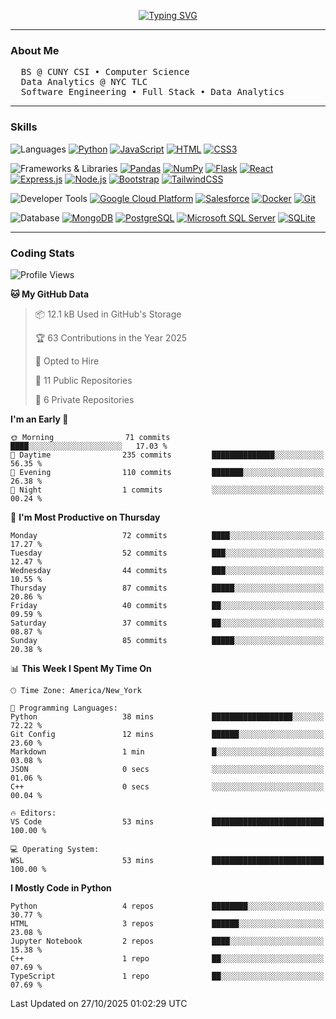 <p align="center">
  <a href="https://git.io/typing-svg">
    <img src="https://readme-typing-svg.demolab.com?font=Fira+Code&size=25&duration=5990&pause=1000&color=3FB950&center=true&width=650&height=70&separator=%3D&lines=cout+%3C%3C+%22Hello+world%2C+Peter+here!%22+%3C%3C+endl;" alt="Typing SVG" />
  </a>
</p>



----

### About Me
<pre>
  BS @ CUNY CSI • Computer Science
  Data Analytics @ NYC TLC
  Software Engineering • Full Stack • Data Analytics
</pre>

----

### Skills
![Languages](https://img.shields.io/static/v1?label=&message=Languages:&color=6B4226&style=flat-square)
[![Python](https://img.shields.io/static/v1?label=&message=Python&color=306998&logo=python&logoColor=white&style=flat-square)](https://www.python.org/)
[![JavaScript](https://img.shields.io/static/v1?label=&message=JavaScript&color=F7DF1E&logo=javascript&logoColor=white&style=flat-square)](https://developer.mozilla.org/en-US/docs/Web/JavaScript)
[![HTML](https://img.shields.io/static/v1?label=&message=HTML&color=E34F26&logo=html5&logoColor=white&style=flat-square)](https://developer.mozilla.org/en-US/docs/Web/HTML)
[![CSS3](https://img.shields.io/static/v1?logo=css3&label=&message=CSS3&color=1572B6&logoColor=white&style=flat-square)](https://developer.mozilla.org/docs/Web/CSS)


![Frameworks & Libraries](https://img.shields.io/static/v1?label=&message=Frameworks%20%26%20Libraries:&color=6B4226&style=flat-square)
[![Pandas](https://img.shields.io/static/v1?label=&message=Pandas&color=150458&logoColor=white&style=flat-square)](https://pandas.pydata.org/)
[![NumPy](https://img.shields.io/static/v1?label=&message=NumPy&color=013243&logo=numpy&logoColor=white&style=flat-square)](https://numpy.org/)
[![Flask](https://img.shields.io/static/v1?label=&message=Flask&color=000000&logo=flask&logoColor=white&style=flat-square)](https://flask.palletsprojects.com/)
[![React](https://img.shields.io/static/v1?logo=react&label=&message=React&color=61DAFB&logoColor=white&style=flat-square)](https://reactjs.org/)
[![Express.js](https://img.shields.io/static/v1?logo=node.js&label=&message=Express.js&color=000000&logoColor=white&style=flat-square)](https://expressjs.com/)
[![Node.js](https://img.shields.io/static/v1?logo=node.js&label=&message=Node.js&color=339933&logoColor=white&style=flat-square)](https://nodejs.org/)
[![Bootstrap](https://img.shields.io/static/v1?logo=bootstrap&label=&message=Bootstrap&color=563D7C&logoColor=white&style=flat-square)](https://getbootstrap.com/)
[![TailwindCSS](https://img.shields.io/static/v1?logo=tailwind-css&label=&message=TailwindCSS&color=38B2AC&logoColor=white&style=flat-square)](https://tailwindcss.com/)
<!--[![D3.js](https://img.shields.io/static/v1?label=&message=D3.js&color=F9A03C&logo=d3.js&logoColor=white&style=flat-square)](https://d3js.org/)-->

![Developer Tools](https://img.shields.io/static/v1?label=&message=Developer%20Tools:&color=6B4226&style=flat-square)
[![Google Cloud Platform](https://img.shields.io/static/v1?logo=google-cloud&label=&message=GCP&color=4285F4&logoColor=white&style=flat-square)](https://cloud.google.com/)
[![Salesforce](https://img.shields.io/static/v1?logo=salesforce&label=&message=Salesforce&color=00A1E0&logoColor=white&style=flat-square)](https://www.salesforce.com/)
[![Docker](https://img.shields.io/static/v1?logo=docker&label=&message=Docker&color=2496ED&logoColor=white&style=flat-square)](https://www.docker.com/)
[![Git](https://img.shields.io/static/v1?logo=git&label=&message=Git&color=F05032&logoColor=white&style=flat-square)](https://git-scm.com/)
<!--[![Visual Studio Code](https://img.shields.io/static/v1?logo=Visual-Studio-Code&label=&message=VS%20Code&color=007ACC&logoColor=white&style=flat-square)](https://code.visualstudio.com/)-->

![Database](https://img.shields.io/static/v1?label=&message=Database:&color=6B4226&style=flat-square)
[![MongoDB](https://img.shields.io/static/v1?logo=mongodb&label=&message=MongoDB&color=47A248&logoColor=white&style=flat-square)](https://www.mongodb.com/)
[![PostgreSQL](https://img.shields.io/static/v1?logo=postgresql&label=&message=PostgreSQL&color=336791&logoColor=white&style=flat-square)](https://www.postgresql.org/)
[![Microsoft SQL Server](https://img.shields.io/static/v1?logo=microsoftsqlserver&label=&message=SQL%20Server&color=CC2927&logoColor=white&style=flat-square)](https://www.microsoft.com/en-us/sql-server)
[![SQLite](https://img.shields.io/static/v1?logo=sqlite&label=&message=SQLite&color=003B57&logoColor=white&style=flat-square)](https://www.sqlite.org/)

----
### Coding Stats    
  <!--START_SECTION:waka-->
![Profile Views](http://img.shields.io/badge/Profile%20Views-1-blue)

**🐱 My GitHub Data** 

> 📦 12.1 kB Used in GitHub's Storage 
 > 
> 🏆 63 Contributions in the Year 2025
 > 
> 💼 Opted to Hire
 > 
> 📜 11 Public Repositories 
 > 
> 🔑 6 Private Repositories 
 > 
**I'm an Early 🐤** 

```text
🌞 Morning                71 commits          ████░░░░░░░░░░░░░░░░░░░░░   17.03 % 
🌆 Daytime                235 commits         ██████████████░░░░░░░░░░░   56.35 % 
🌃 Evening                110 commits         ███████░░░░░░░░░░░░░░░░░░   26.38 % 
🌙 Night                  1 commits           ░░░░░░░░░░░░░░░░░░░░░░░░░   00.24 % 
```
📅 **I'm Most Productive on Thursday** 

```text
Monday                   72 commits          ████░░░░░░░░░░░░░░░░░░░░░   17.27 % 
Tuesday                  52 commits          ███░░░░░░░░░░░░░░░░░░░░░░   12.47 % 
Wednesday                44 commits          ███░░░░░░░░░░░░░░░░░░░░░░   10.55 % 
Thursday                 87 commits          █████░░░░░░░░░░░░░░░░░░░░   20.86 % 
Friday                   40 commits          ██░░░░░░░░░░░░░░░░░░░░░░░   09.59 % 
Saturday                 37 commits          ██░░░░░░░░░░░░░░░░░░░░░░░   08.87 % 
Sunday                   85 commits          █████░░░░░░░░░░░░░░░░░░░░   20.38 % 
```


📊 **This Week I Spent My Time On** 

```text
🕑︎ Time Zone: America/New_York

💬 Programming Languages: 
Python                   38 mins             ██████████████████░░░░░░░   72.22 % 
Git Config               12 mins             ██████░░░░░░░░░░░░░░░░░░░   23.60 % 
Markdown                 1 min               █░░░░░░░░░░░░░░░░░░░░░░░░   03.08 % 
JSON                     0 secs              ░░░░░░░░░░░░░░░░░░░░░░░░░   01.06 % 
C++                      0 secs              ░░░░░░░░░░░░░░░░░░░░░░░░░   00.04 % 

🔥 Editors: 
VS Code                  53 mins             █████████████████████████   100.00 % 

💻 Operating System: 
WSL                      53 mins             █████████████████████████   100.00 % 
```

**I Mostly Code in Python** 

```text
Python                   4 repos             ████████░░░░░░░░░░░░░░░░░   30.77 % 
HTML                     3 repos             ██████░░░░░░░░░░░░░░░░░░░   23.08 % 
Jupyter Notebook         2 repos             ████░░░░░░░░░░░░░░░░░░░░░   15.38 % 
C++                      1 repo              ██░░░░░░░░░░░░░░░░░░░░░░░   07.69 % 
TypeScript               1 repo              ██░░░░░░░░░░░░░░░░░░░░░░░   07.69 % 
```




 Last Updated on 27/10/2025 01:02:29 UTC
<!--END_SECTION:waka-->

